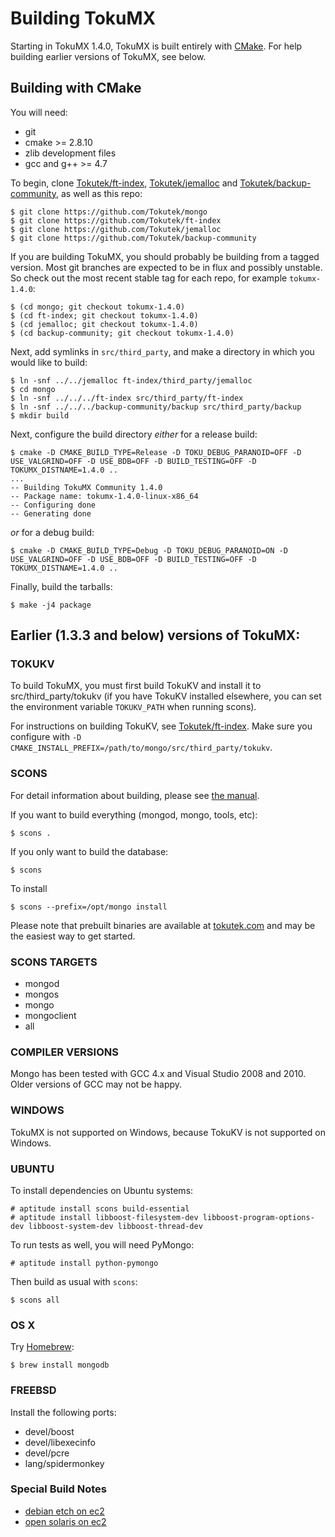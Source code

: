 Building TokuMX
===============

Starting in TokuMX 1.4.0, TokuMX is built entirely with [CMake](http://www.cmake.org).  For help building earlier versions of TokuMX, see below.

Building with CMake
-------------------

You will need:

* git
* cmake >= 2.8.10
* zlib development files
* gcc and g++ >= 4.7

To begin, clone [Tokutek/ft-index](http://github.com/Tokutek/ft-index), [Tokutek/jemalloc](http://github.com/Tokutek/jemalloc) and [Tokutek/backup-community](http://github.com/Tokutek/backup-community), as well as this repo:

    $ git clone https://github.com/Tokutek/mongo
    $ git clone https://github.com/Tokutek/ft-index
    $ git clone https://github.com/Tokutek/jemalloc
    $ git clone https://github.com/Tokutek/backup-community

If you are building TokuMX, you should probably be building from a tagged version.  Most git branches are expected to be in flux and possibly unstable.  So check out the most recent stable tag for each repo, for example `tokumx-1.4.0`:

    $ (cd mongo; git checkout tokumx-1.4.0)
    $ (cd ft-index; git checkout tokumx-1.4.0)
    $ (cd jemalloc; git checkout tokumx-1.4.0)
    $ (cd backup-community; git checkout tokumx-1.4.0)

Next, add symlinks in `src/third_party`, and make a directory in which you would like to build:

    $ ln -snf ../../jemalloc ft-index/third_party/jemalloc
    $ cd mongo
    $ ln -snf ../../../ft-index src/third_party/ft-index
    $ ln -snf ../../../backup-community/backup src/third_party/backup
    $ mkdir build

Next, configure the build directory _either_ for a release build:

    $ cmake -D CMAKE_BUILD_TYPE=Release -D TOKU_DEBUG_PARANOID=OFF -D USE_VALGRIND=OFF -D USE_BDB=OFF -D BUILD_TESTING=OFF -D TOKUMX_DISTNAME=1.4.0 ..
    ...
    -- Building TokuMX Community 1.4.0
    -- Package name: tokumx-1.4.0-linux-x86_64
    -- Configuring done
    -- Generating done

_or_ for a debug build:

    $ cmake -D CMAKE_BUILD_TYPE=Debug -D TOKU_DEBUG_PARANOID=ON -D USE_VALGRIND=OFF -D USE_BDB=OFF -D BUILD_TESTING=OFF -D TOKUMX_DISTNAME=1.4.0 ..

Finally, build the tarballs:

    $ make -j4 package


Earlier (1.3.3 and below) versions of TokuMX:
---------------------------------------------

### TOKUKV

To build TokuMX, you must first build TokuKV and install it to src/third_party/tokukv (if you have TokuKV installed elsewhere, you can set the environment variable `TOKUKV_PATH` when running scons).

For instructions on building TokuKV, see [Tokutek/ft-index](http://github.com/Tokutek/ft-index).  Make sure you configure with `-D CMAKE_INSTALL_PREFIX=/path/to/mongo/src/third_party/tokukv`.

### SCONS

For detail information about building, please see [the manual](http://dochub.mongodb.org/core/building).

If you want to build everything (mongod, mongo, tools, etc):

    $ scons .

If you only want to build the database:

    $ scons

To install

    $ scons --prefix=/opt/mongo install

Please note that prebuilt binaries are available at [tokutek.com](http://www.tokutek.com/) and may be the easiest way to get started.

### SCONS TARGETS

* mongod
* mongos
* mongo
* mongoclient
* all

### COMPILER VERSIONS

Mongo has been tested with GCC 4.x and Visual Studio 2008 and 2010.  Older versions
of GCC may not be happy.

### WINDOWS

TokuMX is not supported on Windows, because TokuKV is not supported on Windows.

### UBUNTU

To install dependencies on Ubuntu systems:

    # aptitude install scons build-essential
    # aptitude install libboost-filesystem-dev libboost-program-options-dev libboost-system-dev libboost-thread-dev

To run tests as well, you will need PyMongo:

    # aptitude install python-pymongo

Then build as usual with `scons`:

    $ scons all


### OS X

Try [Homebrew](http://mxcl.github.com/homebrew/):

    $ brew install mongodb


### FREEBSD

Install the following ports:

  * devel/boost
  * devel/libexecinfo
  * devel/pcre
  * lang/spidermonkey


### Special Build Notes

  * [debian etch on ec2](building.debian.etch.ec2.html)
  * [open solaris on ec2](building.opensolaris.ec2.html)

